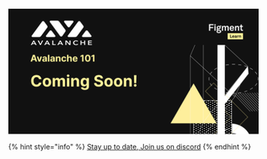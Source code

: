 ![](../../.gitbook/assets/zzzavalanche.jpg)

{% hint style="info" %}
[Stay up to date, Join us on discord](https://discord.gg/fszyM7K)
{% endhint %}
